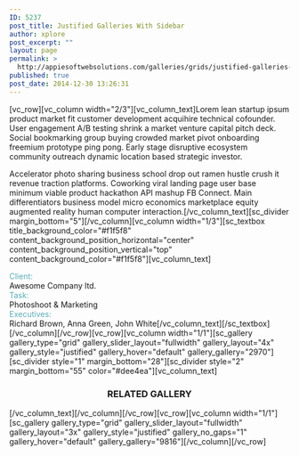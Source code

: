 ```yaml
---
ID: 5237
post_title: Justified Galleries With Sidebar
author: xplore
post_excerpt: ""
layout: page
permalink: >
  http://appiesoftwebsolutions.com/galleries/grids/justified-galleries-with-sidebar/
published: true
post_date: 2014-12-30 13:26:31
---
```

[vc_row][vc_column width="2/3"][vc_column_text]Lorem lean startup ipsum product market fit customer development acquihire technical cofounder. User engagement A/B testing shrink a market venture capital pitch deck. Social bookmarking group buying crowded market pivot onboarding freemium prototype ping pong. Early stage disruptive ecosystem community outreach dynamic location based strategic investor.

Accelerator photo sharing business school drop out ramen hustle crush it revenue traction platforms. Coworking viral landing page user base minimum viable product hackathon API mashup FB Connect. Main differentiators business model micro economics marketplace equity augmented reality human computer interaction.[/vc_column_text][sc_divider margin_bottom="5"][/vc_column][vc_column width="1/3"][sc_textbox title_background_color="#f1f5f8" content_background_position_horizontal="center" content_background_position_vertical="top" content_background_color="#f1f5f8"][vc_column_text]
<div class="styled-subtitle"><span style="color: #58abb7;">Client:</span></div>
Awesome Company ltd.
<div class="styled-subtitle"><span style="color: #58abb7;">Task:</span></div>
Photoshoot &amp; Marketing
<div class="styled-subtitle"><span style="color: #58abb7;">Executives:</span></div>
Richard Brown, Anna Green, John White[/vc_column_text][/sc_textbox][/vc_column][/vc_row][vc_row][vc_column width="1/1"][sc_gallery gallery_type="grid" gallery_slider_layout="fullwidth" gallery_layout="4x" gallery_style="justified" gallery_hover="default" gallery_gallery="2970"][sc_divider style="1" margin_bottom="28"][sc_divider style="2" margin_bottom="55" color="#dee4ea"][vc_column_text]
<h3 style="text-align: center;">RELATED GALLERY</h3>
[/vc_column_text][/vc_column][/vc_row][vc_row][vc_column width="1/1"][sc_gallery gallery_type="grid" gallery_slider_layout="fullwidth" gallery_layout="3x" gallery_style="justified" gallery_no_gaps="1" gallery_hover="default" gallery_gallery="9816"][/vc_column][/vc_row]